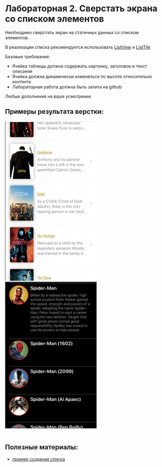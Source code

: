 # Лабораторная 2. Сверстать экрана со списком элементов

Необходимо сверстать экран на статичных данных со списком элементов.

В реализации списка рекомендуется использовать [ListView](https://api.flutter.dev/flutter/widgets/ListView-class.html) и [ListTile](https://api.flutter.dev/flutter/material/ListTile-class.html)

Базовые требования:

- Ячейка таблицы должна содержать картинку, заголовок и текст описания
- Ячейка должна динамически изменяться по высоте относительно контента
- Лабораторная работа должна быть залита на github

Любые дополнения на ваше усмотрение

## Примеры результата верстки:

<img src='./Images/4.png' width="300"/>
<img src='./Images/5.png' width="300"/>

<br>
<br>

## Полезные материалы:

- [пример создания списка](https://flutter.dev/docs/cookbook/lists/basic-list)
